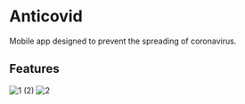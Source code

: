 # Anticovid
Mobile app designed to prevent the spreading of coronavirus.

## Features


![1 (2)](https://user-images.githubusercontent.com/61971053/121817673-087b1c00-cc83-11eb-83b9-95095022df62.gif)
![2](https://user-images.githubusercontent.com/61971053/121817674-0913b280-cc83-11eb-949a-f5c443aafeb7.gif)
